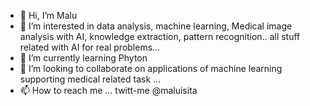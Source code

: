 - 👋 Hi, I’m Malu
- 👀 I’m interested in data analysis, machine learning, Medical image analysis with AI, knowledge extraction, pattern recognition.. all stuff related with AI for real problems...
- 🌱 I’m currently learning Phyton  
- 💞️ I’m looking to collaborate on applications of machine learning supporting medical related task ...
- 📫 How to reach me ... twitt-me @maluisita

<!---
dagamalu/dagamalu is a ✨ special ✨ repository because its `README.md` (this file) appears on your GitHub profile.
You can click the Preview link to take a look at your changes.
--->
